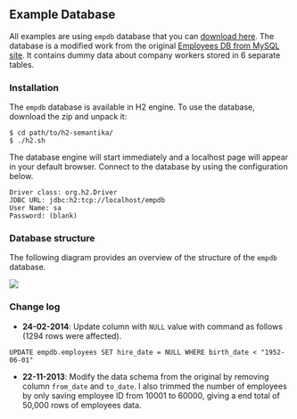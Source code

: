 ## Example Database

All examples are using `empdb` database that you can [download here](https://github.com/obidea/semantika-api/releases/download/v1.1/h2-semantika_24-02-2014.zip).
The database is a modified work from the original [Employees DB from MySQL site](http://dev.mysql.com/doc/employee/en/employees-introduction.html). It
contains dummy data about company workers stored in 6 separate tables.


### Installation

The `empdb` database is available in H2 engine. To use the database, download the zip and unpack it:

```
$ cd path/to/h2-semantika/
$ ./h2.sh
```

The database engine will start immediately and a localhost page will appear in your default browser. Connect to the database by using the configuration below.

```
Driver class: org.h2.Driver
JDBC URL: jdbc:h2:tcp://localhost/empdb
User Name: sa
Password: (blank)
```


### Database structure

The following diagram provides an overview of the structure of the `empdb` database.

![](https://raw.github.com/obidea/semantika-api/master/model/empdb.erd.png)


### Change log

* **24-02-2014**: Update column with `NULL` value with command as follows (1294 rows were affected).
```
UPDATE empdb.employees SET hire_date = NULL WHERE birth_date < "1952-06-01"
```

* **22-11-2013**: Modify the data schema from the original by removing column `from_date` and `to_date`. I also trimmed the number
of employees by only saving employee ID from 10001 to 60000, giving a end total of 50,000 rows of employees data.
